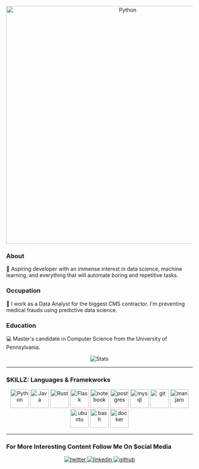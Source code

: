 <p align="center">
	<img title="Python" src="https://media0.giphy.com/media/VdzWdSs9U2fvn4DVKx/giphy.gif" width=640>
 </p>

### About
:robot: Aspiring developer with an immense interest in data science, machine learning,
and everything that will automate boring and repetitive tasks.

### Occupation
:space_invader: I work as a Data Analyst for the biggest CMS contractor.
I\'m preventing medical frauds using predictive data science.

### Education
:computer: Master\'s candidate in Computer Science from the University of Pennsylvania.

<p align="center">
  <img title="Stats" src="https://github-readme-stats.vercel.app/api?username=bexxmodd&show_icons=true&theme=synthwave"/>
</p>

-----
### $KILLZ: Languages & Framekworks

<p align="center">
	<img title="Python" src="https://i.imgur.com/kYqNRW2.png" height="50" />
 	<img title="Java" src="https://i.imgur.com/LDa5yPp.png" height="50" />
	<img title="Rust" src="https://i.imgur.com/kou8DSj.png" height="50" />
	<img title="Flask" src="https://i.imgur.com/3PrfweW.png" height="50" />
	<img src="https://i.imgur.com/7pTyNw5.png" alt="notebook" height="50"/>
	<img src="https://i.imgur.com/DRtznPB.png" alt="postgres" height="50"/>
	<img src="https://i.imgur.com/DG1ai5x.png" alt="mysql" height="50"/>
 	<img src="https://i.imgur.com/2f8ghU7.png" alt="git" height="50"/>
	<img src="https://i.imgur.com/ZjwYyO4.png" alt="manjaro" height="50"/>
	<img src="https://i.imgur.com/wiYdaql.png" alt="ubuntu" height="50"/>
	<img src="https://i.imgur.com/8ChUMCl.png" alt="bash" height="50"/>
	<img src="https://i.imgur.com/O1dfbU2.png" alt="docker" height="50"/>
</p>

----------
### For More Interesting Content Follow Me On $ocial Media

<p align="center">
	<a href="https://www.twitter.com/bexxmodd">
        	<img alt="twitter" src="https://i.imgur.com/fFlVB1c.png">
	</a>
	<a href="https://www.linkedin.com/in/bmodebadze">
        	<img alt="linkedin" src="https://i.imgur.com/wcvwfoZ.png">
	</a>
	<a href="https://www.github.com/bexxmodd">
        	<img alt="github" src="https://i.imgur.com/gnDF5oQ.png">
	</a>
</p>
